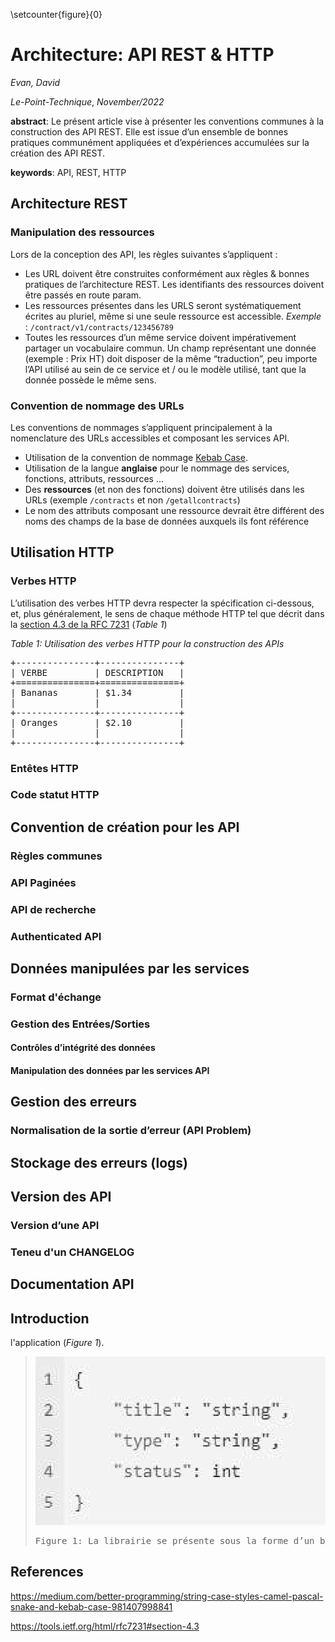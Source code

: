\setcounter{figure}{0}

# Architecture: API REST & HTTP

_Evan, David_

_Le-Point-Technique_, _November/2022_

__abstract__: Le présent article vise à présenter les conventions communes à la construction des API REST. Elle est 
issue d’un ensemble de bonnes pratiques communément appliquées et d’expériences accumulées sur la 
création des API REST.

__keywords__: API, REST, HTTP


## Architecture REST

### Manipulation des ressources

Lors de la conception des API, les règles suivantes s’appliquent : 
- Les URL doivent être construites conformément aux règles & bonnes pratiques de l’architecture REST. Les identifiants des ressources doivent être passés en route param.
- Les ressources présentes dans les URLS seront systématiquement écrites au pluriel, même si une seule ressource est accessible.
_Exemple_ : `/contract/v1/contracts/123456789`
- Toutes les ressources d’un même service doivent impérativement partager un vocabulaire commun. Un champ représentant une donnée (exemple : Prix HT) doit disposer de la même “traduction”, peu importe l’API utilisé au sein de ce service et / ou le modèle utilisé, tant que la donnée possède le même sens.

### Convention de nommage des URLs

Les conventions de nommages s’appliquent principalement à la nomenclature des URLs accessibles et composant les services API.
- Utilisation de la convention de nommage [Kebab Case](https://medium.com/better-programming/string-case-styles-camel-pascal-snake-and-kebab-case-981407998841). 
- Utilisation de la langue __anglaise__ pour le nommage des services, fonctions, attributs, ressources …
- Des __ressources__ (et non des fonctions) doivent être utilisés dans les URLs (exemple `/contracts` et non `/getallcontracts`)
- Le nom des attributs composant une ressource devrait être différent des noms des champs de la base de données auxquels ils font référence

## Utilisation HTTP

### Verbes HTTP

L’utilisation des verbes HTTP devra respecter la spécification ci-dessous, et, plus généralement, le sens de chaque méthode HTTP tel que décrit dans la [section 4.3 de la RFC 7231](https://tools.ietf.org/html/rfc7231#section-4.3) (_Table 1_)

_Table 1: Utilisation des verbes HTTP pour la construction des APIs_

<div><pre>
+---------------+---------------+
| VERBE         | DESCRIPTION   | 
+===============+===============+
| Bananas       | $1.34         |
|               |               |
+---------------+---------------+
| Oranges       | $2.10         |
|               |               |
+---------------+---------------+
</div>

### Entêtes HTTP

### Code statut HTTP

## Convention de création pour les API

### Règles communes

### API Paginées

### API de recherche

### Authenticated API

## Données manipulées par les services

### Format d'échange

### Gestion des Entrées/Sorties

#### Contrôles d’intégrité des données

#### Manipulation des données par les services API

## Gestion des erreurs

### Normalisation de la sortie d’erreur (API Problem)

## Stockage des erreurs (logs)

## Version des API

### Version d’une API

### Teneu d'un CHANGELOG

## Documentation API

## Introduction

l'application (_Figure 1_).

> ![La librairie se présente sous la forme d’un bouton a intégrer a l’application.](images/image-1.png)
> <pre>
> Figure 1: La librairie se présente sous la forme d’un bouton a intégrer a l’application.
> </pre>


## References

https://medium.com/better-programming/string-case-styles-camel-pascal-snake-and-kebab-case-981407998841

https://tools.ietf.org/html/rfc7231#section-4.3
